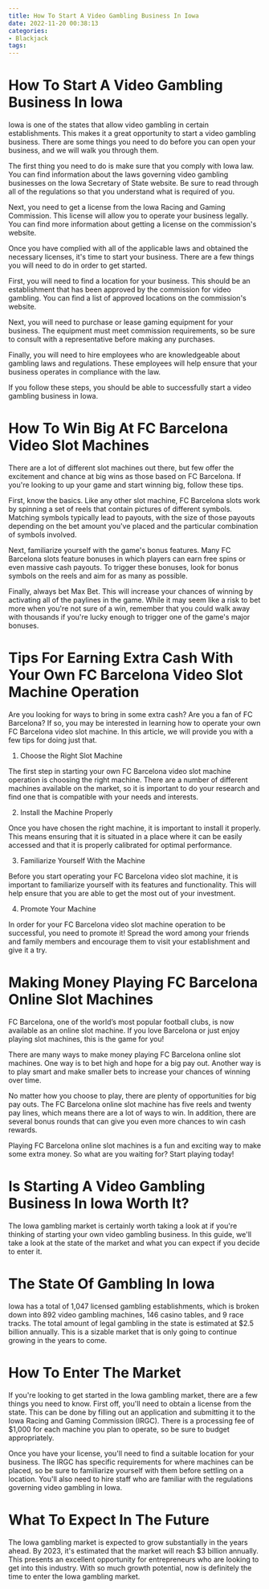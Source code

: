 ```yaml
---
title: How To Start A Video Gambling Business In Iowa 
date: 2022-11-20 00:38:13
categories:
- Blackjack
tags:
---
```



#  How To Start A Video Gambling Business In Iowa 

Iowa is one of the states that allow video gambling in certain establishments. This makes it a great opportunity to start a video gambling business. There are some things you need to do before you can open your business, and we will walk you through them.

The first thing you need to do is make sure that you comply with Iowa law. You can find information about the laws governing video gambling businesses on the Iowa Secretary of State website. Be sure to read through all of the regulations so that you understand what is required of you.

Next, you need to get a license from the Iowa Racing and Gaming Commission. This license will allow you to operate your business legally. You can find more information about getting a license on the commission's website.

Once you have complied with all of the applicable laws and obtained the necessary licenses, it's time to start your business. There are a few things you will need to do in order to get started.

First, you will need to find a location for your business. This should be an establishment that has been approved by the commission for video gambling. You can find a list of approved locations on the commission's website.

Next, you will need to purchase or lease gaming equipment for your business. The equipment must meet commission requirements, so be sure to consult with a representative before making any purchases.

Finally, you will need to hire employees who are knowledgeable about gambling laws and regulations. These employees will help ensure that your business operates in compliance with the law.

If you follow these steps, you should be able to successfully start a video gambling business in Iowa.

#  How To Win Big At FC Barcelona Video Slot Machines 

There are a lot of different slot machines out there, but few offer the excitement and chance at big wins as those based on FC Barcelona. If you're looking to up your game and start winning big, follow these tips.

First, know the basics. Like any other slot machine, FC Barcelona slots work by spinning a set of reels that contain pictures of different symbols. Matching symbols typically lead to payouts, with the size of those payouts depending on the bet amount you've placed and the particular combination of symbols involved.

Next, familiarize yourself with the game's bonus features. Many FC Barcelona slots feature bonuses in which players can earn free spins or even massive cash payouts. To trigger these bonuses, look for bonus symbols on the reels and aim for as many as possible.

Finally, always bet Max Bet. This will increase your chances of winning by activating all of the paylines in the game. While it may seem like a risk to bet more when you're not sure of a win, remember that you could walk away with thousands if you're lucky enough to trigger one of the game's major bonuses.

#  Tips For Earning Extra Cash With Your Own FC Barcelona Video Slot Machine Operation 

Are you looking for ways to bring in some extra cash? Are you a fan of FC Barcelona? If so, you may be interested in learning how to operate your own FC Barcelona video slot machine. In this article, we will provide you with a few tips for doing just that.

1. Choose the Right Slot Machine

The first step in starting your own FC Barcelona video slot machine operation is choosing the right machine. There are a number of different machines available on the market, so it is important to do your research and find one that is compatible with your needs and interests.

2. Install the Machine Properly

Once you have chosen the right machine, it is important to install it properly. This means ensuring that it is situated in a place where it can be easily accessed and that it is properly calibrated for optimal performance.

3. Familiarize Yourself With the Machine

Before you start operating your FC Barcelona video slot machine, it is important to familiarize yourself with its features and functionality. This will help ensure that you are able to get the most out of your investment.

4. Promote Your Machine

In order for your FC Barcelona video slot machine operation to be successful, you need to promote it! Spread the word among your friends and family members and encourage them to visit your establishment and give it a try.

#  Making Money Playing FC Barcelona Online Slot Machines 

FC Barcelona, one of the world’s most popular football clubs, is now available as an online slot machine. If you love Barcelona or just enjoy playing slot machines, this is the game for you!

There are many ways to make money playing FC Barcelona online slot machines. One way is to bet high and hope for a big pay out. Another way is to play smart and make smaller bets to increase your chances of winning over time.

No matter how you choose to play, there are plenty of opportunities for big pay outs. The FC Barcelona online slot machine has five reels and twenty pay lines, which means there are a lot of ways to win. In addition, there are several bonus rounds that can give you even more chances to win cash rewards.

Playing FC Barcelona online slot machines is a fun and exciting way to make some extra money. So what are you waiting for? Start playing today!

#  Is Starting A Video Gambling Business In Iowa Worth It?

The Iowa gambling market is certainly worth taking a look at if you're thinking of starting your own video gambling business. In this guide, we'll take a look at the state of the market and what you can expect if you decide to enter it.

# The State Of Gambling In Iowa

Iowa has a total of 1,047 licensed gambling establishments, which is broken down into 892 video gambling machines, 146 casino tables, and 9 race tracks. The total amount of legal gambling in the state is estimated at $2.5 billion annually. This is a sizable market that is only going to continue growing in the years to come.

# How To Enter The Market

If you're looking to get started in the Iowa gambling market, there are a few things you need to know. First off, you'll need to obtain a license from the state. This can be done by filling out an application and submitting it to the Iowa Racing and Gaming Commission (IRGC). There is a processing fee of $1,000 for each machine you plan to operate, so be sure to budget appropriately.

Once you have your license, you'll need to find a suitable location for your business. The IRGC has specific requirements for where machines can be placed, so be sure to familiarize yourself with them before settling on a location. You'll also need to hire staff who are familiar with the regulations governing video gambling in Iowa.

# What To Expect In The Future

The Iowa gambling market is expected to grow substantially in the years ahead. By 2023, it's estimated that the market will reach $3 billion annually. This presents an excellent opportunity for entrepreneurs who are looking to get into this industry. With so much growth potential, now is definitely the time to enter the Iowa gambling market.